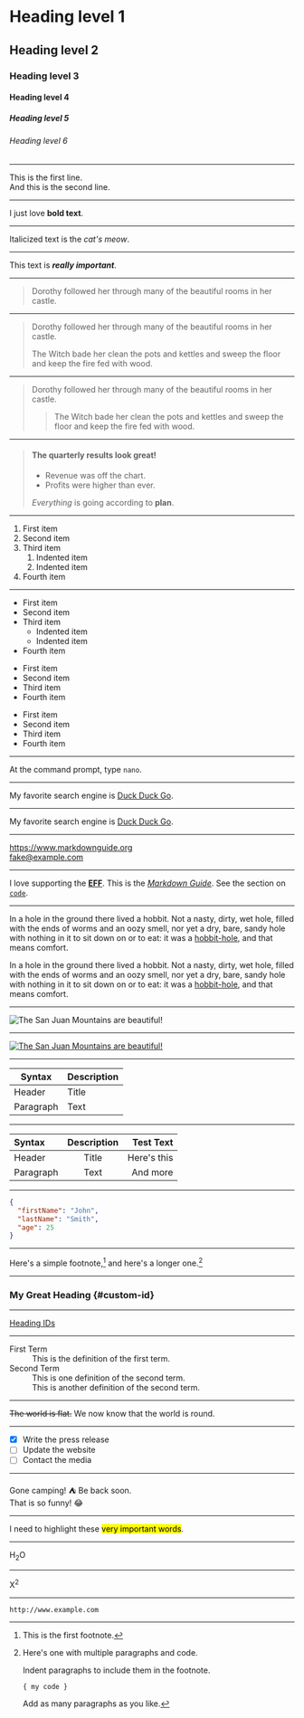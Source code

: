 # Heading level 1
## Heading level 2
### Heading level 3
#### Heading level 4
##### Heading level 5
###### Heading level 6
---
<!-- Paragraph with line break -->
This is the first line.    
And this is the second line.

---
<!-- Bold -->
I just love **bold text**.

---
<!-- Italic -->
Italicized text is the *cat's meow*.

---
<!-- Bold and Italic -->
This text is ***really important***.

---
<!-- Blockquotes -->
> Dorothy followed her through many of the beautiful rooms in her castle.

---
<!-- Blockquotes with Multiple Paragraphs -->
> Dorothy followed her through many of the beautiful rooms in her castle.
>
> The Witch bade her clean the pots and kettles and sweep the floor and keep the fire fed with wood.

---
<!-- Nested Blockquotes -->
> Dorothy followed her through many of the beautiful rooms in her castle.
>
>> The Witch bade her clean the pots and kettles and sweep the floor and keep the fire fed with wood.

---
<!-- Blockquotes with Other Elements -->
> #### The quarterly results look great!
>
> - Revenue was off the chart.
> - Profits were higher than ever.
>
>  *Everything* is going according to **plan**.

---
<!-- Ordered Lists -->
1. First item  
2. Second item  
3. Third item 
	1. Indented item  
	2. Indented item
4. Fourth item

---
<!-- Unordered Lists -->
- First item  
- Second item  
- Third item 
	- Indented item  
	- Indented item  
- Fourth item

* First item  
* Second item  
* Third item  
* Fourth item

+ First item  
+ Second item  
+ Third item  
+ Fourth item

---
<!-- Code -->
At the command prompt, type `nano`.

---
<!-- Links -->
My favorite search engine is [Duck Duck Go](https://duckduckgo.com).

---
<!-- Adding Titles -->
<!-- You can optionally add a title for a link. This will appear as a tooltip when the user hovers over the link. To add a title, enclose it in quotation marks after the URL. -->
My favorite search engine is [Duck Duck Go](https://duckduckgo.com "The best search engine for privacy").

---
<!-- URLs and Email Addresses -->
<https://www.markdownguide.org>  
<fake@example.com>

---
<!-- Formatting Links -->
I love supporting the **[EFF](https://eff.org)**.
This is the *[Markdown Guide](https://www.markdownguide.org)*.
See the section on [`code`](#code).

---
<!-- Reference-style Links -->
[1]: https://en.wikipedia.org/wiki/Hobbit#Lifestyle
[2]: https://en.wikipedia.org/wiki/Hobbit#Lifestyle "Two"
[3]: https://en.wikipedia.org/wiki/Hobbit#Lifestyle 'Three'
[4]: https://en.wikipedia.org/wiki/Hobbit#Lifestyle (Four)
[5]: <https://en.wikipedia.org/wiki/Hobbit#Lifestyle> "Five"
[6]: <https://en.wikipedia.org/wiki/Hobbit#Lifestyle> 'Six'
[7]: <https://en.wikipedia.org/wiki/Hobbit#Lifestyle> (Seven)

In a hole in the ground there lived a hobbit. Not a nasty, dirty, wet hole, filled with the ends
of worms and an oozy smell, nor yet a dry, bare, sandy hole with nothing in it to sit down on or to
eat: it was a [hobbit-hole](https://en.wikipedia.org/wiki/Hobbit#Lifestyle "Hobbit lifestyles"), and that means comfort.

In a hole in the ground there lived a hobbit. Not a nasty, dirty, wet hole, filled with the ends
of worms and an oozy smell, nor yet a dry, bare, sandy hole with nothing in it to sit down on or to
eat: it was a [hobbit-hole][6], and that means comfort.

---
<!-- Images -->
![The San Juan Mountains are beautiful!](https://upload.wikimedia.org/wikipedia/commons/e/eb/Ash_Tree_-_geograph.org.uk_-_590710.jpg "San Juan Mountains")

---
<!-- Linking Images -->
[![The San Juan Mountains are beautiful!](https://upload.wikimedia.org/wikipedia/commons/e/eb/Ash_Tree_-_geograph.org.uk_-_590710.jpg "San Juan Mountains")](https://upload.wikimedia.org/wikipedia/commons/e/eb/Ash_Tree_-_geograph.org.uk_-_590710.jpg)

---
<!-- Tables -->
| Syntax       | Description |
| ---   | ---  |
| Header | Title |
| Paragraph | Text |

---
<!-- Alignment -->
| Syntax      | Description | Test Text     |
| :---        |    :----:   |          ---: |
| Header      | Title       | Here's this   |
| Paragraph   | Text        | And more      |

---
<!-- Fenced Code Blocks & Syntax Highlighting -->
<!-- Depending on your Markdown processor or editor, you’ll use three backticks (```) or three tildes (~~~) on the lines before and after the code block. The best part? You don’t have to indent any lines! -->
``` json
{
  "firstName": "John",
  "lastName": "Smith",
  "age": 25
}
```

---
<!-- Footnotes -->
Here's a simple footnote,[^1] and here's a longer one.[^bignote]

[^1]: This is the first footnote.

[^bignote]: Here's one with multiple paragraphs and code.

    Indent paragraphs to include them in the footnote.

    `{ my code }`

    Add as many paragraphs as you like.

---
<!-- Heading IDs -->
### My Great Heading {#custom-id}

---
<!-- Linking to Heading IDs -->
[Heading IDs](#heading-ids)

---
<!-- Definition Lists -->
<dl>
  <dt>First Term</dt>
  <dd>This is the definition of the first term.</dd>
  <dt>Second Term</dt>
  <dd>This is one definition of the second term. </dd>
  <dd>This is another definition of the second term.</dd>
</dl>

---
<!-- Definition Lists -->
~~The world is flat.~~ We now know that the world is round.

---
<!-- Task Lists -->
- [x] Write the press release
- [ ] Update the website
- [ ] Contact the media

---
<!-- Using Emoji Shortcodes -->
Gone camping! :tent: Be back soon.  
That is so funny! :joy:

---
<!-- Highlight -->
I need to highlight these <mark>very important words</mark>.

---
<!-- Subscript -->
H<sub>2</sub>O

---
<!-- Superscript -->
X<sup>2</sup>

---
<!-- Disabling Automatic URL Linking -->
`http://www.example.com`
